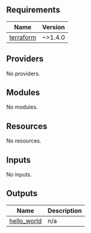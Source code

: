 <!-- BEGIN_TF_DOCS -->
<!-- markdownlint-disable MD041 -->

## Requirements

| Name                                                                     | Version |
| ------------------------------------------------------------------------ | ------- |
| <a name="requirement_terraform"></a> [terraform](#requirement_terraform) | ~>1.4.0 |

## Providers

No providers.

## Modules

No modules.

## Resources

No resources.

## Inputs

No inputs.

## Outputs

| Name                                                                 | Description |
| -------------------------------------------------------------------- | ----------- |
| <a name="output_hello_world"></a> [hello_world](#output_hello_world) | n/a         |

<!-- END_TF_DOCS -->
